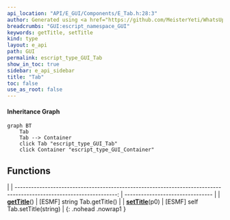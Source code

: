 ```yaml
---
api_location: "API/E_GUI/Components/E_Tab.h:28:3"
author: Generated using <a href="https://github.com/MeisterYeti/WhatsUpDoc">WhatsUpDoc</a>
breadcrumbs: "GUI:escript_namespace_GUI"
keywords: getTitle, setTitle
kind: type
layout: e_api
path: GUI
permalink: escript_type_GUI_Tab
show_in_toc: true
sidebar: e_api_sidebar
title: "Tab"
toc: false
use_as_root: false
---
```


#### Inheritance Graph

```mermaid
graph BT
	Tab
	Tab --> Container
	click Tab "escript_type_GUI_Tab"
	click Container "escript_type_GUI_Container"
```

## Functions

|
| -------------------------------------------------------------------------------------------------------------------: | -------------------------------- | 
| **[getTitle](classGUI_1_1TabbedPanel_1_1Tab#classGUI_1_1TabbedPanel_1_1Tab_1ae792d68dceb01173b5aa0d5c6ea35d7c)**()   | [ESMF] string Tab.getTitle()     | 
| **[setTitle](classGUI_1_1TabbedPanel_1_1Tab#classGUI_1_1TabbedPanel_1_1Tab_1a80948786ec1e75682f24fe5b5d8c65a4)**(p0) | [ESMF] self Tab.setTitle(string) | 
{: .nohead .nowrap1 }

